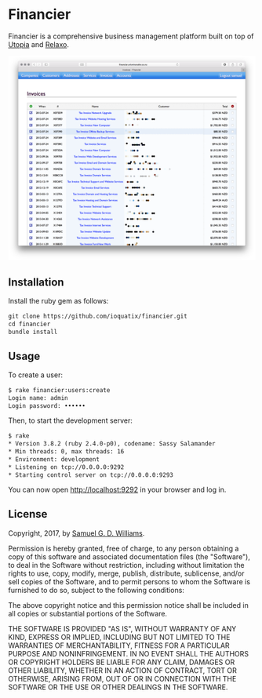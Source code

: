 # Financier

Financier is a comprehensive business management platform built on top of [Utopia](https://github.com/ioquatix/utopia) and [Relaxo](https://github.com/ioquatix/relaxo).

![Invoices](doc/Invoices.png)

## Installation

Install the ruby gem as follows:

	git clone https://github.com/ioquatix/financier.git
	cd financier
	bundle install

## Usage

To create a user:

	$ rake financier:users:create
	Login name: admin
	Login password: ••••••

Then, to start the development server:

	$ rake
	* Version 3.8.2 (ruby 2.4.0-p0), codename: Sassy Salamander
	* Min threads: 0, max threads: 16
	* Environment: development
	* Listening on tcp://0.0.0.0:9292
	* Starting control server on tcp://0.0.0.0:9293

You can now open <http://localhost:9292> in your browser and log in.

## License

Copyright, 2017, by [Samuel G. D. Williams](http://www.codeotaku.com/samuel-williams).

Permission is hereby granted, free of charge, to any person obtaining a copy
of this software and associated documentation files (the "Software"), to deal
in the Software without restriction, including without limitation the rights
to use, copy, modify, merge, publish, distribute, sublicense, and/or sell
copies of the Software, and to permit persons to whom the Software is
furnished to do so, subject to the following conditions:

The above copyright notice and this permission notice shall be included in
all copies or substantial portions of the Software.

THE SOFTWARE IS PROVIDED "AS IS", WITHOUT WARRANTY OF ANY KIND, EXPRESS OR
IMPLIED, INCLUDING BUT NOT LIMITED TO THE WARRANTIES OF MERCHANTABILITY,
FITNESS FOR A PARTICULAR PURPOSE AND NONINFRINGEMENT. IN NO EVENT SHALL THE
AUTHORS OR COPYRIGHT HOLDERS BE LIABLE FOR ANY CLAIM, DAMAGES OR OTHER
LIABILITY, WHETHER IN AN ACTION OF CONTRACT, TORT OR OTHERWISE, ARISING FROM,
OUT OF OR IN CONNECTION WITH THE SOFTWARE OR THE USE OR OTHER DEALINGS IN
THE SOFTWARE.
